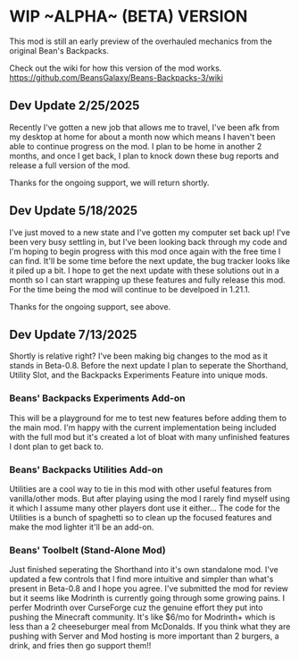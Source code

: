 # WIP ~ALPHA~ (BETA) VERSION

This mod is still an early preview of the overhauled mechanics from the original Bean's Backpacks.

Check out the wiki for how this version of the mod works. https://github.com/BeansGalaxy/Beans-Backpacks-3/wiki

## Dev Update 2/25/2025

Recently I've gotten a new job that allows me to travel, I've been afk from my desktop at home for about a month now which means I haven't been able to continue progress on the mod. I plan to be home in another 2 months, and once I get back, I plan to knock down these bug reports and release a full version of the mod. 

Thanks for the ongoing support, we will return shortly.

## Dev Update 5/18/2025

I've just moved to a new state and I've gotten my computer set back up! I've been very busy settling in, but I've been looking back through my code and I'm hoping to begin progress with this mod once again with the free time I can find. It'll be some time before the next update, the bug tracker looks like it piled up a bit. I hope to get the next update with these solutions out in a month so I can start wrapping up these features and fully release this mod. For the time being the mod will continue to be develpoed in 1.21.1.

Thanks for the ongoing support, see above.

## Dev Update 7/13/2025

Shortly is relative right? I've been making big changes to the mod as it stands in Beta-0.8. Before the next update I plan to seperate the Shorthand, Utility Slot, and the Backpacks Experiments Feature into unique mods.

### Beans' Backpacks Experiments Add-on

This will be a playground for me to test new features before adding them to the main mod. I'm happy with the current implementation being included with the full mod but it's created a lot of bloat with many unfinished features I dont plan to get back to. 

### Beans' Backpacks Utilities Add-on

Utilities are a cool way to tie in this mod with other useful features from vanilla/other mods. But after playing using the mod I rarely find myself using it which I assume many other players dont use it either... The code for the Utilities is a bunch of spaghetti so to clean up the focused features and make the mod lighter it'll be an add-on.

### Beans' Toolbelt (Stand-Alone Mod)

Just finished seperating the Shorthand into it's own standalone mod. I've updated a few controls that I find more intuitive and simpler than what's present in Beta-0.8 and I hope you agree. I've submitted the mod for review but it seems like Modrinth is currently going through some growing pains. I perfer Modrinth over CurseForge cuz the genuine effort they put into pushing the Minecraft community. It's like $6/mo for Modrinth+ which is less than a 2 cheeseburger meal from McDonalds. If you think what they are pushing with Server and Mod hosting is more important than 2 burgers, a drink, and fries then go support them!!



